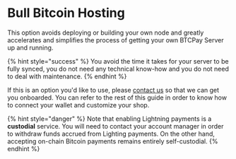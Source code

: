 # Bull Bitcoin Hosting

This option avoids deploying or building your own node and greatly accelerates and simplifies the process of getting your own BTCPay Server up and running.&#x20;

{% hint style="success" %}
You avoid the time it takes for your server to be fully synced, you do not need any technical know-how and you do not need to deal with maintenance.
{% endhint %}

If this is an option you'd like to use, please [contact us](mailto:contact@bullbitcoin.com) so that we can get you onboarded. You can refer to the rest of this guide in order to know how to connect your wallet and customize your shop.&#x20;

{% hint style="danger" %}
Note that enabling Lightning payments is a **custodial** service. You will need to contact your account manager in order to withdraw funds accrued from Lighting payments. On the other hand, accepting on-chain Bitcoin payments remains entirely self-custodial.
{% endhint %}
